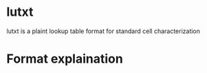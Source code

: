 # lutxt
lutxt is a plaint lookup table format for standard cell characterization

# Format explaination
